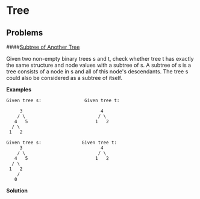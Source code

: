 # Tree

## Problems

####[Subtree of Another Tree](https://leetcode.com/problems/subtree-of-another-tree/)

Given two non-empty binary trees s and t, check whether tree t has exactly the same structure and node values with a subtree of s. 
A subtree of s is a tree consists of a node in s and all of this node's descendants. 
The tree s could also be considered as a subtree of itself.

**Examples**

```
Given tree s:                Given tree t:

     3                             4
    / \                           / \
   4   5                         1   2
  / \
 1   2
```

```
Given tree s:               Given tree t:
     3                             4
    / \                           / \ 
   4   5                         1   2
  / \
 1   2
    /
   0
```

**Solution**
